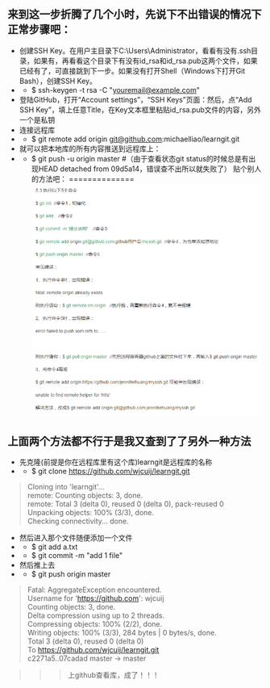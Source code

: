 来到这一步折腾了几个小时，先说下不出错误的情况下正常步骤吧：
--------------------------------------------
- 创建SSH Key。在用户主目录下C:\Users\Administrator，看看有没有.ssh目录，如果有，再看看这个目录下有没有id_rsa和id_rsa.pub这两个文件，如果已经有了，可直接跳到下一步。如果没有打开Shell（Windows下打开Git Bash），创建SSH Key。
- - $ ssh-keygen -t rsa -C "youremail@example.com"
- 登陆GitHub，打开“Account settings”，“SSH Keys”页面：然后，点“Add SSH Key”，填上任意Title，在Key文本框里粘贴id_rsa.pub文件的内容，另外一个是私钥
- 连接远程库
- - $ git remote add origin git@github.com:michaelliao/learngit.git
- 就可以把本地库的所有内容推送到远程库上：
- - $ git push -u origin master
#（由于查看状态git status的时候总是有出现HEAD detached from 09d5a14，错误查不出所以就失败了）
贴个别人的方法吧：
==============
![image](https://github.com/wjcuij/demo/blob/master/img/asd.png)

上面两个方法都不行于是我又查到了了另外一种方法
-----------------------------------------
- 先克隆(前提是你在远程库里有这个库)learngit是远程库的名称
- - $ git clone https://github.com/wjcuij/learngit.git
> Cloning into 'learngit'...<br>
> remote: Counting objects: 3, done.<br>
> remote: Total 3 (delta 0), reused 0 (delta 0), pack-reused 0<br>
> Unpacking objects: 100% (3/3), done.<br>
> Checking connectivity... done.<br>
- 然后进入那个文件随便添加一个文件
- - $ git add a.txt
- - $ git commit -m "add 1 file"
- 然后推上去
- - $ git push origin master
> Fatal: AggregateException encountered.<br>
> Username for 'https://github.com': wjcuij<br>
> Counting objects: 3, done.<br>
> Delta compression using up to 2 threads.<br>
> Compressing objects: 100% (2/2), done.<br>
> Writing objects: 100% (3/3), 284 bytes | 0 bytes/s, done.<br>
> Total 3 (delta 0), reused 0 (delta 0)<br>
> To https://github.com/wjcuij/learngit.git<br>
>    c2271a5..07cadad  master -> master<br>

>>>上github查看库，成了！！！
